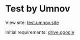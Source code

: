 # Test by Umnov

View site: [test.umnov.site](https://test.umnov.site)

Initial requirements: [drive.google](https://drive.google.com/drive/folders/17TKHd-KrivmODF-OS0axmhVXvVcpzg5l?usp=sharing)
